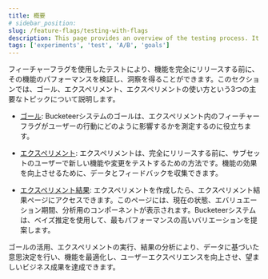 ```yaml
---
title: 概要
# sidebar_position: 
slug: /feature-flags/testing-with-flags
description: This page provides an overview of the testing process. It also briefly describes the subpages and links each one.
tags: ['experiments', 'test', 'A/B', 'goals']
---
```


フィーチャーフラグを使用したテストにより、機能を完全にリリースする前に、その機能のパフォーマンスを検証し、洞察を得ることができます。このセクションでは、ゴール、エクスペリメント、エクスペリメントの使い方という3つの主要なトピックについて説明します。

- [ゴール](/feature-flags/testing-with-flags/goals): Bucketeerシステムのゴールは、エクスペリメント内のフィーチャーフラグがユーザーの行動にどのように影響するかを測定するのに役立ちます。

- [エクスペリメント](/feature-flags/testing-with-flags/experiments): エクスペリメントは、完全にリリースする前に、サブセットのユーザーで新しい機能や変更をテストするための方法です。機能の効果を向上させるために、データとフィードバックを収集できます。

- [エクスペリメント結果](/feature-flags/testing-with-flags/experiment-results): エクスペリメントを作成したら、エクスペリメント結果ページにアクセスできます。このページには、現在の状態、エバリュエーション期間、分析用のコンポーネントが表示されます。Bucketeerシステムは、ベイズ推定を使用して、最もパフォーマンスの高いバリエーションを提案します。


ゴールの活用、エクスペリメントの実行、結果の分析により、データに基づいた意思決定を行い、機能を最適化し、ユーザーエクスペリエンスを向上させ、望ましいビジネス成果を達成できます。

